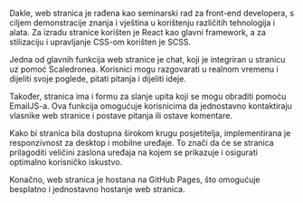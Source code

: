 Dakle, web stranica je rađena kao seminarski rad za front-end developera, s ciljem demonstracije znanja i vještina u korištenju različitih tehnologija i alata. Za izradu stranice korišten je React kao glavni framework, a za stilizaciju i upravljanje CSS-om korišten je SCSS.

Jedna od glavnih funkcija web stranice je chat, koji je integriran u stranicu uz pomoć Scaledronea. Korisnici mogu razgovarati u realnom vremenu i dijeliti svoje poglede, pitati pitanja i dijeliti ideje.

Također, stranica ima i formu za slanje upita koji se mogu obraditi pomoću EmailJS-a. Ova funkcija omogućuje korisnicima da jednostavno kontaktiraju vlasnike web stranice i postave pitanja ili ostave komentare.

Kako bi stranica bila dostupna širokom krugu posjetitelja, implementirana je responzivnost za desktop i mobilne uređaje. To znači da će se stranica prilagoditi veličini zaslona uređaja na kojem se prikazuje i osigurati optimalno korisničko iskustvo.

Konačno, web stranica je hostana na GitHub Pages, što omogućuje besplatno i jednostavno hostanje web stranica.